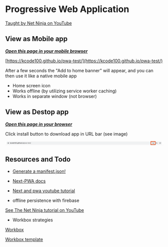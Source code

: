 # Progressive Web Application

[Taught by Net Ninja on YouTube](https://www.youtube.com/playlist?list=PL4cUxeGkcC9gTxqJBcDmoi5Q2pzDusSL7)

## View as Mobile app

***[Open this page in your mobile browser](https://kcode100.github.io/pwa-test/)***

[https://kcode100.github.io/pwa-test/](https://kcode100.github.io/pwa-test/)

After a few seconds the "Add to home banner" will appear, and you can then use it like a native mobile app

- Home screen icon
- Works offline (by utilizing service worker caching)
- Works in separate window (not browser)

## View as Destop app

***[Open this page in your browser](https://kcode100.github.io/pwa-test/)***

Click install button to download app in URL bar (see image)

![Install button on chrome!](./images/install.png)

## Resources and Todo

- [Generate a manifest.json!](https://www.simicart.com/manifest-generator.html/)

- [Next-PWA docs](https://www.npmjs.com/package/next-pwa)

- [Next and pwa youtube tutorial](https://www.youtube.com/watch?v=ARNN_zmrwcw)

- offline persistence with firebase

[See The Net Ninja tutorial on YouTube](https://www.youtube.com/watch?v=ciu62KLlwGQ&list=PL4cUxeGkcC9gTxqJBcDmoi5Q2pzDusSL7&index=26)

- Workbox strategies

[Workbox](https://developers.google.com/web/tools/workbox/modules/workbox-strategies#what_are_workbox_strategies)

[Workbox template](https://developers.google.com/web/tools/workbox/guides/get-started)
